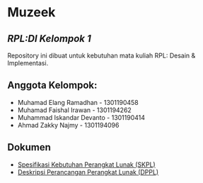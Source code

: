 # Muzeek
## _RPL:DI Kelompok 1_

Repository ini dibuat untuk kebutuhan  mata kuliah RPL: Desain & Implementasi.

## Anggota Kelompok:
- Muhamad Elang Ramadhan - 1301190458
- Muhamad Faishal Irawan - 1301194262
- Muhammad Iskandar Devanto - 1301190414
- Ahmad Zakky Najmy - 1301194096

## Dokumen

- [Spesifikasi Kebutuhan Perangkat Lunak (SKPL)](https://docs.google.com/document/d/1hpbDC6OUQwGYLf-Rvm5kKqAGl3WD1zC2xvrwIEGPICw/edit?usp=sharing)
- [Deskripsi Perancangan Perangkat Lunak (DPPL)](https://docs.google.com/document/d/15Dfu2eDUSucjoXBNhRc8BrPo9xX1YkiIK0DWSNCqVDY/edit?usp=sharing)
